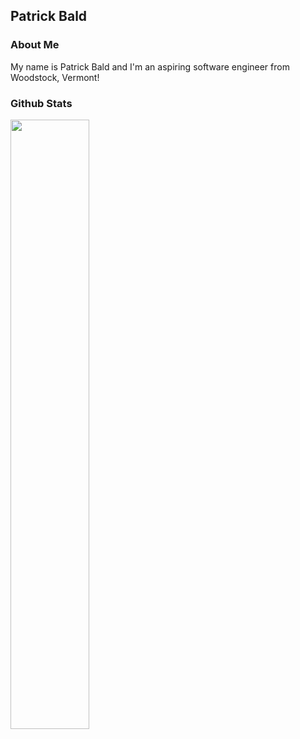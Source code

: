 
## Patrick Bald

### About Me

My name is Patrick Bald and I'm an aspiring software engineer from Woodstock, Vermont!

### Github Stats

<img align="left" width="50%" src="https://github-readme-stats.vercel.app/api?username=patrickbald&show_icons=true" />
<img align="right" width="50% src="https://github-readme-stats.vercel.app/api/top-langs/?username=patrickbald&layout=compact" />

<!--
**patrickbald/patrickbald** is a ✨ _special_ ✨ repository because its `README.md` (this file) appears on your GitHub profile.

Here are some ideas to get you started:

- 🔭 I’m currently working on ...
- 🌱 I’m currently learning ...
- 👯 I’m looking to collaborate on ...
- 🤔 I’m looking for help with ...
- 💬 Ask me about ...
- 📫 How to reach me: ...
- 😄 Pronouns: ...
- ⚡ Fun fact: ...
-->




